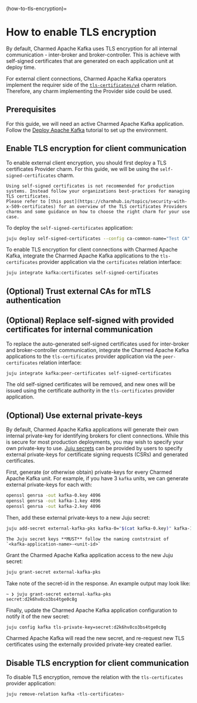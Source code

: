 (how-to-tls-encryption)=
# How to enable TLS encryption

By default, Charmed Apache Kafka uses TLS encryption for all internal communication - inter-broker and broker-controller. This is achieve with self-signed certificates that are generated on each application unit at deploy time.

For external client connections, Charmed Apache Kafka operators implement the requirer side of the [`tls-certificates/v4`](https://github.com/canonical/tls-certificates-interface/blob/main/lib/charms/tls_certificates_interface/v4/tls_certificates.py) charm relation. Therefore, any charm implementing the Provider side could be used.

## Prerequisites

For this guide, we will need an active Charmed Apache Kafka application. Follow the [Deploy Apache Kafka](tutorial-deploy) tutorial to set up the environment.

## Enable TLS encryption for client communication

To enable external client encryption, you should first deploy a TLS certificates Provider charm. For this guide, we will be using the `self-signed-certificates` charm.

```{warning}
Using self-signed certificates is not recommended for production systems. Instead follow your organizations best-practices for managing TLS certificates.
Please refer to [this post](https://charmhub.io/topics/security-with-x-509-certificates) for an overview of the TLS certificates Providers charms and some guidance on how to choose the right charm for your use case. 
```

To deploy the `self-signed-certificates` application:

```bash
juju deploy self-signed-certificates --config ca-common-name="Test CA"
```

To enable TLS encryption for client connections with Charmed Apache Kafka, integrate the Charmed Apache Kafka applications to the `tls-certificates` provider application via the `certificates` relation interface:

```bash
juju integrate kafka:certificates self-signed-certificates
```

## (Optional) Trust external CAs for mTLS authentication

<!-- TODO: link to some mtls doc? Maybe rebase first -->
<!-- TODO: add detail here -->

## (Optional) Replace self-signed with provided certificates for internal communication

To replace the auto-generated self-signed certificates used for inter-broker and broker-controller communication, integrate the Charmed Apache Kafka applications to the `tls-certificates` provider application via the `peer-certificates` relation interface:

```bash
juju integrate kafka:peer-certificates self-signed-certificates
```

The old self-signed certificates will be removed, and new ones will be issued using the certificate authority in the `tls-certificates` provider application.

## (Optional) Use external private-keys

By default, Charmed Apache Kafka applications will generate their own internal private-key for identifying brokers for client connections. While this is secure for most production deployments, you may wish to specify your own private-key to use. [Juju secrets](https://documentation.ubuntu.com/juju/3.6/reference/secret/0) can be provided by users to specify external private-keys for certificate signing requests (CSRs) and generated certificates.

First, generate (or otherwise obtain) private-keys for every Charmed Apache Kafka unit. For example, if you have 3 `kafka` units, we can generate external private-keys for each with:

```bash
openssl genrsa -out kafka-0.key 4096
openssl genrsa -out kafka-1.key 4096
openssl genrsa -out kafka-2.key 4096
```

Then, add these external private-keys to a new Juju secret:

```bash
juju add-secret external-kafka-pks kafka-0="$(cat kafka-0.key)" kafka-1="$(cat kafka-1.key)" kafka-2="$(cat kafka-2.key)"
```

```{note}
The Juju secret keys **MUST** follow the naming contstraint of `<kafka-application-name>-<unit-id>`
```

Grant the Charmed Apache Kafka application access to the new Juju secret:

```bash
juju grant-secret external-kafka-pks
```

Take note of the secret-id in the response. An example output may look like:

```console
~ ❯ juju grant-secret external-kafka-pks
secret:d2k6hv8co3bs4tge0c8g
```

Finally, update the Charmed Apache Kafka application configuration to notify it of the new secret:

```bash
juju config kafka tls-private-key=secret:d2k6hv8co3bs4tge0c8g
```

Charmed Apache Kafka will read the new secret, and re-request new TLS certificates using the externally provided private-key created earlier.

## Disable TLS encryption for client communication

To disable TLS encryption, remove the relation with the `tls-certificates` provider application:

```bash
juju remove-relation kafka <tls-certificates>
```
